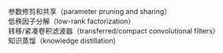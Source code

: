 参数修剪和共享（parameter pruning and sharing）   
低秩因子分解（low-rank factorization）   
转移/紧凑卷积滤波器（transferred/compact convolutional filters）   
知识蒸馏（knowledge distillation)  
